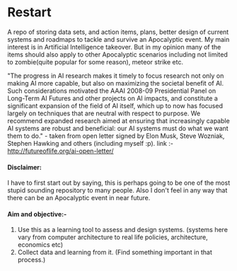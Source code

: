 # Restart

A repo of storing data sets, and action items, plans, better design of current systems and roadmaps to tackle and survive an Apocalyptic event. My main interest is in Artificial Intelligence takeover. But in my opinion many of the items should also apply to other Apocalyptic scenarios including not limited to zombie(quite popular for some reason), meteor strike etc.

"The progress in AI research makes it timely to focus research not only on making AI more capable, but also on maximizing the societal benefit of AI. Such considerations motivated the AAAI 2008-09 Presidential Panel on Long-Term AI Futures and other projects on AI impacts, and constitute a significant expansion of the field of AI itself, which up to now has focused largely on techniques that are neutral with respect to purpose. We recommend expanded research aimed at ensuring that increasingly capable AI systems are robust and beneficial: our AI systems must do what we want them to do." - taken from open letter signed by Elon Musk, Steve Wozniak, Stephen Hawking and others (including myself :p). link :- http://futureoflife.org/ai-open-letter/

#### Disclaimer:
I have to first start out by saying, this is perhaps going to be one of the most stupid sounding repository to many people. Also I don't feel in any way that there can be an Apocalyptic event in near future.

#### Aim and objective:-
1. Use this as a learning tool to assess and design systems. (systems here vary from computer architecture to real life policies, architecture, economics etc)
2. Collect data and learning from it. (Find something important in that process.)
